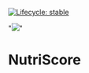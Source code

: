   <!-- badges: start -->
  [![Lifecycle: stable](https://img.shields.io/badge/lifecycle-stable-brightgreen.svg)](https://lifecycle.r-lib.org/articles/stages.html#stable)
  <!-- badges: end -->

  "[![](https://img.shields.io/badge/ORCiD-0000--0002--1921--1559-dodgerblue.svg)](https://orcid.org/0000-0002-1921-1559)"
  
# NutriScore
